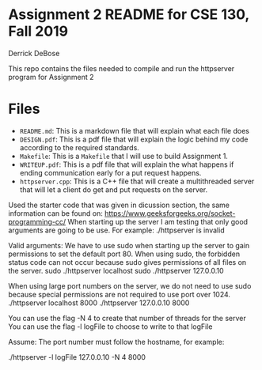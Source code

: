 # Assignment 2 README for CSE 130, Fall 2019
Derrick DeBose

This repo contains the files needed to compile and run the httpserver program for Assignment 2

# Files

* `README.md`: This is a markdown file that will explain what each file does
* `DESIGN.pdf`: This is a pdf file that will explain the logic behind my code according to the required standards.
* `Makefile`: This is a `Makefile` that I will use to build Assignment 1.
* `WRITEUP.pdf`: This is a pdf file that will explain the what happens if ending communication early for a put request happens.
* `httpserver.cpp`: This is a C++ file that will create a multithreaded server that will let a client do get and put requests on the server.

Used the starter code that was given in dicussion section, the same information can be found on: https://www.geeksforgeeks.org/socket-programming-cc/ 
When starting up the server I am testing that only good arguments are going to be use.
For example:
./httpserver is invalid

Valid arguments:
We have to use sudo when starting up the server to gain permissions to set the default port 80. When using sudo, the forbidden status code can not occur because sudo gives permissions of all files on the server.
sudo ./httpserver localhost
sudo ./httpserver 127.0.0.10

When using large port numbers on the server, we do not need to use sudo because special permissions are not required to use port over 1024.
./httpserver localhost 8000
./httpserver 127.0.0.10 8000

You can use the flag -N 4 to create that number of threads for the server
You can use the flag -l logFile to choose to write to that logFile 

Assume: The port number must follow the hostname, for example:

./httpserver -l logFile 127.0.0.10 -N 4 8000 